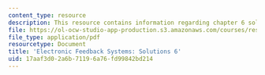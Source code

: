 ```yaml
---
content_type: resource
description: This resource contains information regarding chapter 6 solutions.
file: https://ol-ocw-studio-app-production.s3.amazonaws.com/courses/res-6-010-electronic-feedback-systems-spring-2013/17aaf3d02a6b71196a76fd99842bd214_MITRES_6-010S13_sol06.pdf
file_type: application/pdf
resourcetype: Document
title: 'Electronic Feedback Systems: Solutions 6'
uid: 17aaf3d0-2a6b-7119-6a76-fd99842bd214
---
```

